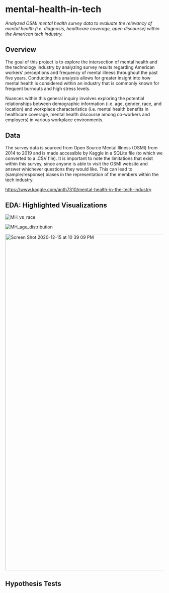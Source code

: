 # mental-health-in-tech
*Analyzed OSMI mental health survey data to evaluate the relevancy of mental health (i.e. diagnosis, healthcare coverage, open discourse) within the American tech industry.*

## Overview
The goal of this project is to explore the intersection of mental health and the technology industry by analyzing survey results regarding American workers’ perceptions and frequency of mental illness throughout the past five years. Conducting this analysis allows for greater insight into how mental health is considered within an industry that is commonly known for frequent burnouts and high stress levels. 

Nuances within this general inquiry involves exploring the potential relationships between demographic information (i.e. age, gender, race, and location) and workplace characteristics (i.e. mental health benefits in healthcare coverage, mental health discourse among co-workers and employers) in various workplace environments. 

## Data
The survey data is sourced from Open Source Mental Illness (OSMI) from 2014 to 2019 and is made accessible by Kaggle in a SQLite file (to which we converted to a .CSV file). It is important to note the limitations that exist within this survey, since anyone is able to visit the OSMI website and answer whichever questions they would like. This can lead to (sample/response) biases in the representation of the members within the tech industry.

https://www.kaggle.com/anth7310/mental-health-in-the-tech-industry

## EDA: Highlighted Visualizations

![MH_vs_race](https://user-images.githubusercontent.com/68027568/102305422-a6389d00-3f25-11eb-8eff-84bd763cfc45.png)

![MH_age_distribution](https://user-images.githubusercontent.com/68027568/102305946-c583fa00-3f26-11eb-806b-8c1f5a8232ac.png)

<img width="1070" alt="Screen Shot 2020-12-15 at 10 39 09 PM" src="https://user-images.githubusercontent.com/68027568/102305730-5d351880-3f26-11eb-9274-ce2e9a9a80cd.png">

## Hypothesis Tests
